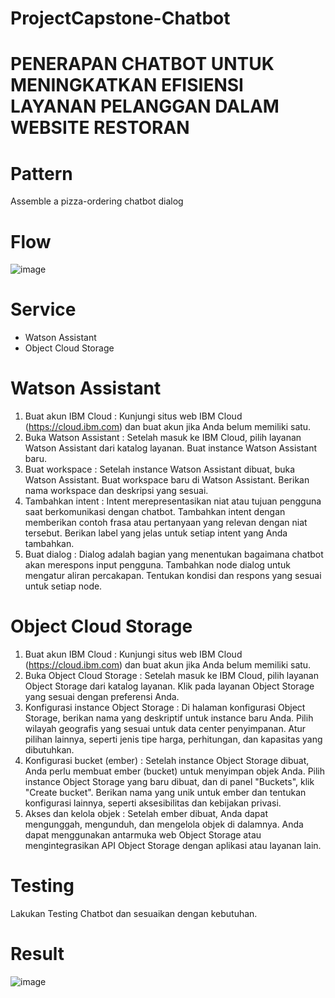# ProjectCapstone-Chatbot
# PENERAPAN CHATBOT UNTUK MENINGKATKAN EFISIENSI LAYANAN PELANGGAN DALAM WEBSITE RESTORAN

# Pattern
Assemble a pizza-ordering chatbot dialog

# Flow
![image](https://github.com/7clowns/ProjectCapstone-Chatbot/assets/85627213/9943539a-b90b-42bd-b5fd-c88c67d90d16)

# Service
- Watson Assistant
- Object Cloud Storage

# Watson Assistant
1. Buat akun IBM Cloud :
   Kunjungi situs web IBM Cloud (https://cloud.ibm.com) dan buat akun jika Anda belum memiliki satu.
2. Buka Watson Assistant :
   Setelah masuk ke IBM Cloud, pilih layanan Watson Assistant dari katalog layanan.
   Buat instance Watson Assistant baru.
3. Buat workspace :
   Setelah instance Watson Assistant dibuat, buka Watson Assistant.
   Buat workspace baru di Watson Assistant.
   Berikan nama workspace dan deskripsi yang sesuai.
4. Tambahkan intent :
   Intent merepresentasikan niat atau tujuan pengguna saat berkomunikasi dengan chatbot.
   Tambahkan intent dengan memberikan contoh frasa atau pertanyaan yang relevan dengan niat tersebut.
   Berikan label yang jelas untuk setiap intent yang Anda tambahkan.
5. Buat dialog :
   Dialog adalah bagian yang menentukan bagaimana chatbot akan merespons input pengguna.
   Tambahkan node dialog untuk mengatur aliran percakapan.
   Tentukan kondisi dan respons yang sesuai untuk setiap node.
   
# Object Cloud Storage
1. Buat akun IBM Cloud :
   Kunjungi situs web IBM Cloud (https://cloud.ibm.com) dan buat akun jika Anda belum memiliki satu.
2. Buka Object Cloud Storage :
   Setelah masuk ke IBM Cloud, pilih layanan Object Storage dari katalog layanan.
   Klik pada layanan Object Storage yang sesuai dengan preferensi Anda.
3. Konfigurasi instance Object Storage :
   Di halaman konfigurasi Object Storage, berikan nama yang deskriptif untuk instance baru Anda.
   Pilih wilayah geografis yang sesuai untuk data center penyimpanan.
   Atur pilihan lainnya, seperti jenis tipe harga, perhitungan, dan kapasitas yang dibutuhkan.
4. Konfigurasi bucket (ember) :
   Setelah instance Object Storage dibuat, Anda perlu membuat ember (bucket) untuk menyimpan objek Anda.
   Pilih instance Object Storage yang baru dibuat, dan di panel "Buckets", klik "Create bucket".
   Berikan nama yang unik untuk ember dan tentukan konfigurasi lainnya, seperti aksesibilitas dan kebijakan privasi.
5. Akses dan kelola objek :
   Setelah ember dibuat, Anda dapat mengunggah, mengunduh, dan mengelola objek di dalamnya.
   Anda dapat menggunakan antarmuka web Object Storage atau mengintegrasikan API Object Storage dengan aplikasi atau layanan lain.

# Testing
  Lakukan Testing Chatbot dan sesuaikan dengan kebutuhan.

# Result
![image](https://github.com/7clowns/ProjectCapstone-Chatbot/assets/85627213/cb1eec22-14e6-4a36-8523-66962469a8f2)

     
    
    

